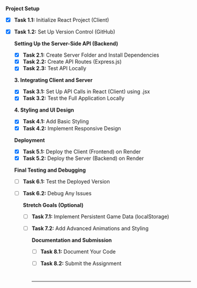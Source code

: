 **Project Setup**

- [x] **Task 1.1:** Initialize React Project (Client)

- [x] **Task 1.2:** Set Up Version Control (GitHub)

  **Setting Up the Server-Side API (Backend)**  

  - [x] **Task 2.1:** Create Server Folder and Install Dependencies
  - [x] **Task 2.2:** Create API Routes (Express.js)
  - [x] **Task 2.3:** Test API Locally

  **3. Integrating Client and Server**

  - [x] **Task 3.1:** Set Up API Calls in React (Client) using .jsx
  - [x] **Task 3.2:** Test the Full Application Locally

  **4. Styling and UI Design**

  - [x] **Task 4.1:** Add Basic Styling
  - [x] **Task 4.2:** Implement Responsive Design

  **Deployment**

  - [x] **Task 5.1:** Deploy the Client (Frontend) on Render
  - [x] **Task 5.2:** Deploy the Server (Backend) on Render

  **Final Testing and Debugging**

  - [ ] **Task 6.1:** Test the Deployed Version

  - [ ] **Task 6.2:** Debug Any Issues

    **Stretch Goals (Optional)**

    - [ ] **Task 7.1:** Implement Persistent Game Data (localStorage)

    - [ ] **Task 7.2:** Add Advanced Animations and Styling

      **Documentation and Submission**

      - [ ] **Task 8.1:** Document Your Code
      
      - [ ] **Task 8.2:** Submit the Assignment
      
        # 
      
      ------
      
      

